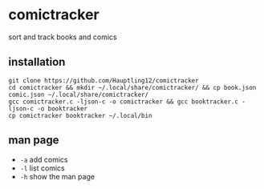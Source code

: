 # comictracker
 sort and track books and comics
## installation
```
git clone https://github.com/Hauptling12/comictracker
cd comictracker && mkdir ~/.local/share/comictracker/ && cp book.json comic.json ~/.local/share/comictracker/
gcc comictracker.c -ljson-c -o comictracker && gcc booktracker.c -ljson-c -o booktracker
cp comictracker booktracker ~/.local/bin
```
## man page
+ `-a` add comics
+ `-l` list comics
+ `-h` show the man page

